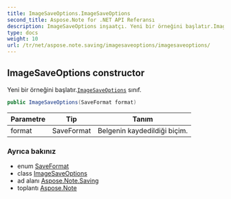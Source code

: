 ```yaml
---
title: ImageSaveOptions.ImageSaveOptions
second_title: Aspose.Note for .NET API Referansı
description: ImageSaveOptions inşaatçı. Yeni bir örneğini başlatır.ImageSaveOptions sınıf.
type: docs
weight: 10
url: /tr/net/aspose.note.saving/imagesaveoptions/imagesaveoptions/
---
```

## ImageSaveOptions constructor

Yeni bir örneğini başlatır.[`ImageSaveOptions`](../) sınıf.

```csharp
public ImageSaveOptions(SaveFormat format)
```

| Parametre | Tip | Tanım |
| --- | --- | --- |
| format | SaveFormat | Belgenin kaydedildiği biçim. |

### Ayrıca bakınız

* enum [SaveFormat](../../../aspose.note/saveformat/)
* class [ImageSaveOptions](../)
* ad alanı [Aspose.Note.Saving](../../imagesaveoptions/)
* toplantı [Aspose.Note](../../../)


